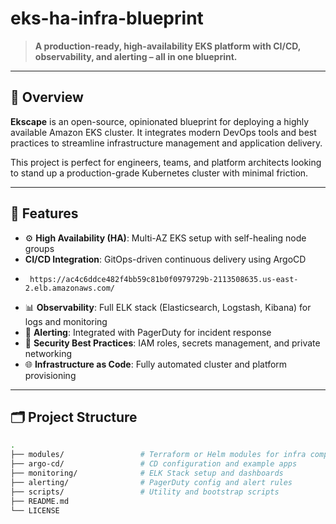 # eks-ha-infra-blueprint

> **A production-ready, high-availability EKS platform with CI/CD, observability, and alerting – all in one blueprint.**

---

## 🚀 Overview

**Ekscape** is an open-source, opinionated blueprint for deploying a highly available Amazon EKS cluster. It integrates modern DevOps tools and best practices to streamline infrastructure management and application delivery.

This project is perfect for engineers, teams, and platform architects looking to stand up a production-grade Kubernetes cluster with minimal friction.

---

## 🧰 Features

- ⚙️ **High Availability (HA)**: Multi-AZ EKS setup with self-healing node groups
-  **CI/CD Integration**: GitOps-driven continuous delivery using ArgoCD
-      https://ac4c6ddce482f4bb59c81b0f0979729b-2113508635.us-east-2.elb.amazonaws.com/
- 📊 **Observability**: Full ELK stack (Elasticsearch, Logstash, Kibana) for logs and monitoring
- 🚨 **Alerting**: Integrated with PagerDuty for incident response
- 🔐 **Security Best Practices**: IAM roles, secrets management, and private networking
- 🌐 **Infrastructure as Code**: Fully automated cluster and platform provisioning

---

## 🗂️ Project Structure

```bash
.
├── modules/                 # Terraform or Helm modules for infra components
├── argo-cd/                 # CD configuration and example apps
├── monitoring/              # ELK Stack setup and dashboards
├── alerting/                # PagerDuty config and alert rules
├── scripts/                 # Utility and bootstrap scripts
├── README.md
└── LICENSE
